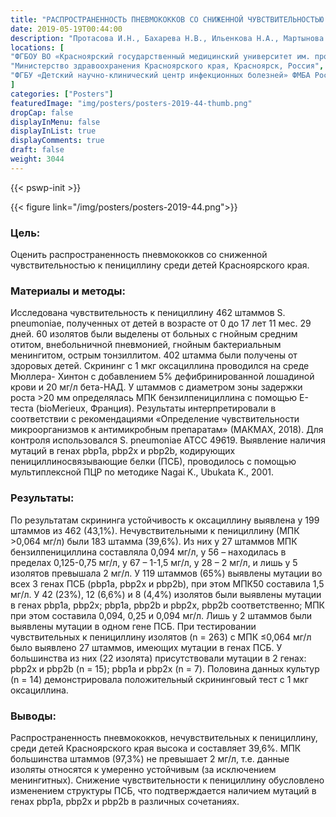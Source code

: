 ```yaml
---
title: "РАСПРОСТРАНЕННОСТЬ ПНЕВМОКОККОВ СО СНИЖЕННОЙ ЧУВСТВИТЕЛЬНОСТЬЮ К ПЕНИЦИЛЛИНУ СРЕДИ ДЕТЕЙ КРАСНОЯРСКОГО КРАЯ"
date: 2019-05-19T00:44:00
description: "Протасова И.Н., Бахарева Н.В., Ильенкова Н.А., Мартынова Г.П., Демко И.В., Елистратова Т.А., Сульдина А.Г., Сидоренко С.В."
locations: [
"ФГБОУ ВО «Красноярский государственный медицинский университет им. проф. В.Ф. Войно-Ясенецкого» Минздрава России, Красноярск, Россия",
"Министерство здравоохранения Красноярского края, Красноярск, Россия",
"ФГБУ «Детский научно-клинический центр инфекционных болезней» ФМБА России, Санкт-Петербург, Россия"
]
categories: ["Posters"]
featuredImage: "img/posters/posters-2019-44-thumb.png"
dropCap: false
displayInMenu: false
displayInList: true
displayComments: true
draft: false
weight: 3044
---
```



{{< pswp-init >}}

{{< figure link="/img/posters/posters-2019-44.png">}}


### Цель:

Оценить распространенность пневмококков со сниженной чувствительностью к пенициллину среди детей Красноярского края.

### Материалы и методы: 

Исследована чувствительность к пенициллину 462 штаммов S. pneumoniae, полученных от детей в возрасте от 0 до 17 лет 11 мес. 29 дней. 60 изолятов были выделены от больных с гнойным средним отитом, внебольничной пневмонией, гнойным бактериальным менингитом, острым тонзиллитом. 402 штамма были получены от здоровых детей. Скрининг с 1 мкг оксациллина проводился на среде Мюллера- Хинтон с добавлением 5% дефибринированной лошадиной крови и 20 мг/л бета-НАД. У штаммов c диаметром зоны задержки роста >20 мм определялась МПК бензилпенициллина с помощью Е-теста (bioMerieux, Франция). Результаты интерпретировали в соответствии с рекомендациями «Определение чувствительности микроорганизмов к антимикробным препаратам» (МАКМАХ, 2018). Для контроля использовался S. pneumoniae ATCC 49619. Выявление наличия мутаций в генах pbp1a, pbp2x и pbp2b, кодирующих пенициллиносвязывающие белки (ПСБ), проводилось с помощью мультиплексной ПЦР по методике Nagai K., Ubukata K., 2001.

### Результаты: 

По результатам скрининга устойчивость к оксациллину выявлена у 199 штаммов из 462 (43,1%). Нечувствительными к пенициллину (МПК >0,064 мг/л) были 183 штамма (39,6%). Из них у 27 штаммов МПК бензилпенициллина составляла 0,094 мг/л, у 56 – находилась в пределах 0,125-0,75 мг/л, у 67 – 1-1,5 мг/л, у 28 – 2 мг/л, и лишь у 5 изолятов превышала 2 мг/л. У 119 штаммов (65%) выявлены мутации во всех 3 генах ПСБ (pbp1a, pbp2x и pbp2b), при этом МПК50 составила 1,5 мг/л. У 42 (23%), 12 (6,6%) и 8 (4,4%) изолятов были выявлены мутации в генах pbp1a, pbp2x; pbp1a, pbp2b и pbp2x, pbp2b соответственно; МПК при этом составила 0,094, 0,25 и 0,094 мг/л. Лишь у 2 штаммов были выявлены мутации в одном гене ПСБ. При тестировании чувствительных к пенициллину изолятов (n = 263) с МПК ≤0,064 мг/л было выявлено 27 штаммов, имеющих мутации в генах ПСБ. У большинства из них (22 изолята) присутствовали мутации в 2 генах: pbp2x и pbp2b (n = 15); pbp1a и pbp2x (n = 7). Половина данных культур (n = 14) демонстрировала положительный скрининговый тест с 1 мкг оксациллина.

### Выводы: 

Распространенность пневмококков, нечувствительных к пенициллину, среди детей Красноярского края высока и составляет 39,6%. МПК большинства штаммов (97,3%) не превышает 2 мг/л, т.е. данные изоляты относятся к умеренно устойчивым (за исключением менингитных). Снижение чувствительности к пенициллину обусловлено изменением структуры ПСБ, что подтверждается наличием мутаций в генах pbp1a, pbp2x и pbp2b в различных сочетаниях.